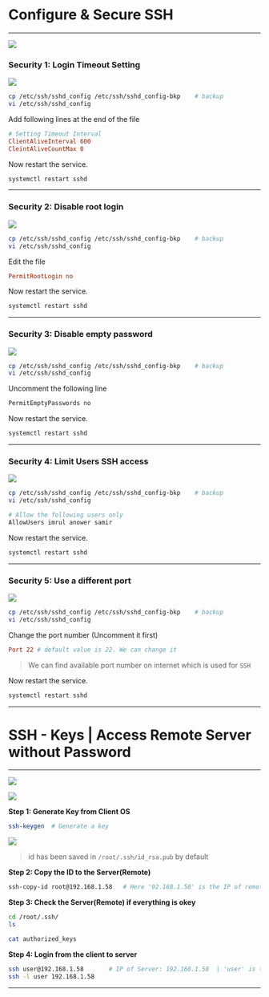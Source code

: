 # **Configure & Secure SSH**

---

![](i/6.png)

### Security 1: Login Timeout Setting

![](i/7.png)

```sh
cp /etc/ssh/sshd_config /etc/ssh/sshd_config-bkp    # backup
vi /etc/ssh/sshd_config
```

Add following lines at the end of the file

```conf
# Setting Timeout Interval
ClientAliveInterval 600
CleintAliveCountMax 0
```

Now restart the service.

```sh
systemctl restart sshd
```

---

### Security 2: Disable root login

![](i/8.png)

```sh
cp /etc/ssh/sshd_config /etc/ssh/sshd_config-bkp    # backup
vi /etc/ssh/sshd_config
```

Edit the file

```conf
PermitRootLogin no  
```

Now restart the service.

```sh
systemctl restart sshd
```

---


### Security 3: Disable empty password

![](i/9.png)

```sh
cp /etc/ssh/sshd_config /etc/ssh/sshd_config-bkp    # backup
vi /etc/ssh/sshd_config
```

Uncomment the following line 

```sh
PermitEmptyPasswords no
```

Now restart the service.

```sh
systemctl restart sshd
```

---

### Security 4: Limit Users SSH access

![](i/10.png)

```sh
cp /etc/ssh/sshd_config /etc/ssh/sshd_config-bkp    # backup
vi /etc/ssh/sshd_config
```

```sh
# Allow the following users only
AllowUsers imrul anower samir
```

Now restart the service.

```sh
systemctl restart sshd
```

---

### Security 5: Use a different port

![](i/11.png)


```sh
cp /etc/ssh/sshd_config /etc/ssh/sshd_config-bkp    # backup
vi /etc/ssh/sshd_config
```

Change the port number (Uncomment it first)

```conf
Port 22 # default value is 22. We can change it 
```

> We can find available port number on internet which is used for `SSH`

Now restart the service.

```sh
systemctl restart sshd
```

---

# **SSH - Keys | Access Remote Server without Password**

---

![](i/12.png)

![](i/13.png)

**Step 1: Generate Key from Client OS**

```sh
ssh-keygen  # Generate a key
```

![](i/14.png)

> id has been saved in `/root/.ssh/id_rsa.pub` by default


**Step 2: Copy the ID to the Server(Remote)**

```sh
ssh-copy-id root@192.168.1.58   # Here '92.168.1.58' is the IP of remote server
```

**Step 3: Check the Server(Remote) if everything is okey**

```sh
cd /root/.ssh/
ls
```

```sh
cat authorized_keys
```

**Step 4: Login from the client to server**

```sh
ssh user@192.168.1.58       # IP of Server: 192.168.1.58  | 'user' is the user of Remote Server
ssh -l user 192.168.1.58
```

---

































